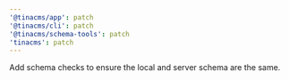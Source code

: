 ```yaml
---
'@tinacms/app': patch
'@tinacms/cli': patch
'@tinacms/schema-tools': patch
'tinacms': patch
---
```


Add schema checks to ensure the local and server schema are the same.
